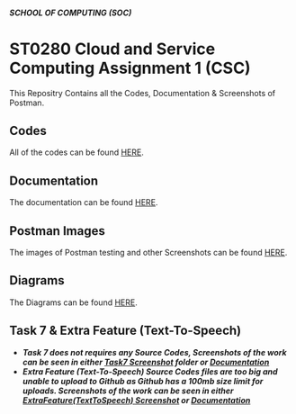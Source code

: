 ##### SCHOOL OF COMPUTING (SOC)

# ST0280 Cloud and Service Computing Assignment 1 (CSC)
This Repositry Contains all the Codes, Documentation & Screenshots of Postman.

## Codes
All of the codes can be found [HERE](https://github.com/edee17/CSC_Assignment_1-v2-/tree/master).

## Documentation
The documentation can be found [HERE](https://github.com/edee17/CSC_Assignment_1-v2-/blob/master/Documentation.pdf).

## Postman Images
The images of Postman testing and other Screenshots can be found [HERE](https://github.com/edee17/CSC_Assignment_1-v2-/tree/master/Screenshots).

## Diagrams
The Diagrams can be found [HERE](https://github.com/edee17/CSC_Assignment_1-v2-/tree/master/Diagrams).

## Task 7 & Extra Feature (Text-To-Speech)
- ***Task 7 does not requires any Source Codes, Screenshots of the work can be seen in either [Task7 Screenshot](https://github.com/edee17/CSC_Assignment_1-v2-/tree/master/Screenshots/Task7) folder or [Documentation](https://github.com/edee17/CSC_Assignment_1-v2-/blob/master/Documentation.pdf)***
- ***Extra Feature (Text-To-Speech) Source Codes files are too big and unable to upload to Github as Github has a 100mb size limit for uploads. Screenshots of the work can be seen in either [ExtraFeature(TextToSpeech) Screenshot](https://github.com/edee17/CSC_Assignment_1-v2-/tree/master/Screenshots/ExtraFeature(TextToSpeech)) or [Documentation](https://github.com/edee17/CSC_Assignment_1-v2-/blob/master/Documentation.pdf)***
